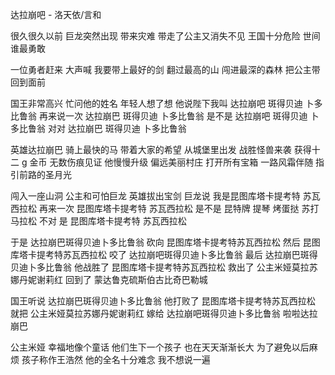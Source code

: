 达拉崩吧 - 洛天依/言和


很久很久以前
巨龙突然出现
带来灾难
带走了公主又消失不见
王国十分危险
世间谁最勇敢

一位勇者赶来
大声喊
我要带上最好的剑
翻过最高的山
闯进最深的森林
把公主带回到面前

国王非常高兴
忙问他的姓名
年轻人想了想
他说陛下我叫
达拉崩吧
斑得贝迪
卜多比鲁翁
再来说一次
达拉崩巴
斑得贝迪
卜多比鲁翁
是不是
达拉崩吧
斑得贝迪
卜多比鲁翁
对对
达拉崩巴
斑得贝迪
卜多比鲁翁

英雄达拉崩巴
骑上最快的马
带着大家的希望
从城堡里出发
战胜怪兽来袭
获得十二 g 金币
无数伤痕见证
他慢慢升级
偏远美丽村庄
打开所有宝箱
一路风霜伴随
指引前路的圣月光

闯入一座山洞
公主和可怕巨龙
英雄拔出宝剑
巨龙说
我是昆图库塔卡提考特
苏瓦西拉松
再来一次
昆图库塔卡提考特
苏瓦西拉松
是不是
昆特牌 提琴
烤蛋挞 苏打
马拉松
不对 是
昆图库塔卡提考特
苏瓦西拉松

于是
达拉崩巴斑得贝迪卜多比鲁翁
砍向
昆图库塔卡提考特苏瓦西拉松
然后
昆图库塔卡提考特苏瓦西拉松
咬了
达拉崩吧斑得贝迪卜多比鲁翁
最后
达拉崩巴斑得贝迪卜多比鲁翁
他战胜了
昆图库塔卡提考特苏瓦西拉松
救出了
公主米娅莫拉苏娜丹妮谢莉红
回到了
蒙达鲁克硫斯伯古比奇巴勒城

国王听说
达拉崩巴斑得贝迪卜多比鲁翁
他打败了
昆图库塔卡提考特苏瓦西拉松
就把
公主米娅莫拉苏娜丹妮谢莉红
嫁给
达拉崩吧斑得贝迪卜多比鲁翁
啦啦达拉崩巴 

公主米娅
幸福地像个童话
他们生下一个孩子
也在天天渐渐长大
为了避免以后麻烦
孩子称作王浩然
他的全名十分难念
我不想说一遍
